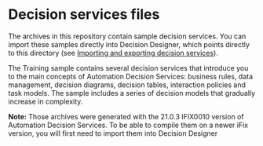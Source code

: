 # Decision services files

The archives in this repository contain sample decision services. You can import these samples directly into Decision Designer,
 which points directly to this directory (see [Importing and exporting decision services](https://www.ibm.com/docs/en/cloud-paks/cp-biz-automation/21.0.3?topic=decisions-importing-exporting-decision-services)).

The Training sample contains several decision services that introduce you to the main concepts of Automation Decision Services: business rules, data management, decision diagrams, decision tables, interaction policies and task models. The sample includes a series of decision models that gradually increase in complexity.

**Note:** Those archives were generated with the 21.0.3 IFIX0010 version of Automation Decision Services. To be able to compile them on a newer iFix version, you will first need to import them into Decision Designer
